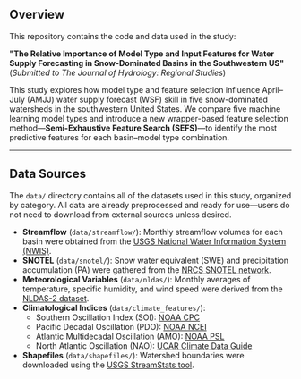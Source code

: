 ## Overview

This repository contains the code and data used in the study:

**"The Relative Importance of Model Type and Input Features for Water Supply Forecasting in Snow-Dominated Basins in the Southwestern US"**  
(*Submitted to* *The Journal of Hydrology: Regional Studies*)

This study explores how model type and feature selection influence April–July (AMJJ) water supply forecast (WSF) skill in five snow-dominated watersheds in the southwestern United States. We compare five machine learning model types and introduce a new wrapper-based feature selection method—**Semi-Exhaustive Feature Search (SEFS)**—to identify the most predictive features for each basin–model type combination.

---

## Data Sources

The `data/` directory contains all of the datasets used in this study, organized by category. All data are already preprocessed and ready for use—users do not need to download from external sources unless desired.

- **Streamflow** (`data/streamflow/`): Monthly streamflow volumes for each basin were obtained from the [USGS National Water Information System (NWIS)](https://waterdata.usgs.gov/nwis/sw).
- **SNOTEL** (`data/snotel/`): Snow water equivalent (SWE) and precipitation accumulation (PA) were gathered from the [NRCS SNOTEL network](https://nwcc-apps.sc.egov.usda.gov/?networkFilters=sntl).
- **Meteorological Variables** (`data/nldas/`): Monthly averages of temperature, specific humidity, and wind speed were derived from the [NLDAS-2 dataset](https://disc.gsfc.nasa.gov/datasets/NLDAS_FORA0125_M_2.0/summary?keywords=NLDAS).
- **Climatological Indices** (`data/climate_features/`):
  - Southern Oscillation Index (SOI): [NOAA CPC](https://www.cpc.ncep.noaa.gov/data/indices/)
  - Pacific Decadal Oscillation (PDO): [NOAA NCEI](https://www.ncei.noaa.gov/access/monitoring/pdo/)
  - Atlantic Multidecadal Oscillation (AMO): [NOAA PSL](https://psl.noaa.gov/data/timeseries/AMO/)
  - North Atlantic Oscillation (NAO): [UCAR Climate Data Guide](https://climatedataguide.ucar.edu/climate-data/hurrell-north-atlantic-oscillation-nao-index-pc-based)
- **Shapefiles** (`data/shapefiles/`): Watershed boundaries were downloaded using the [USGS StreamStats tool](https://streamstats.usgs.gov/ss/).
